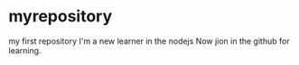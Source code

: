 # myrepository
my first repository
I'm a new learner in the nodejs
Now jion in the github for learning.
